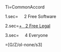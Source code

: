 Ti=CommonAccord

1.sec=     2 Free Software

2.sec=<u>+   2 Free Legal</u>

3.sec=     4 Everyone

=[G/Z/ol-none/s3]